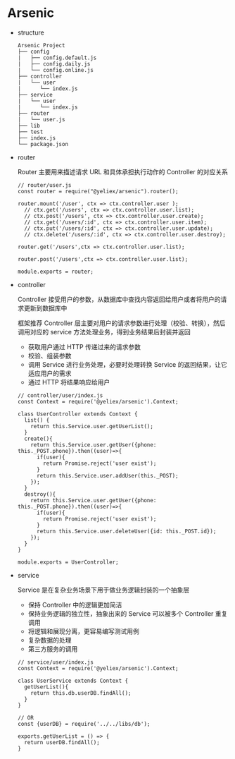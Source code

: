 # Arsenic

- structure
  ```
  Arsenic Project
  ├── config
  |   ├── config.default.js
  |   ├── config.daily.js
  |   └── config.online.js
  ├── controller
  |   └── user
  |      └── index.js
  ├── service
  |   └── user
  |      └── index.js
  ├── router
  |   └── user.js
  ├── lib
  ├── test
  ├── index.js
  └── package.json
  ```

- router
  
  Router 主要用来描述请求 URL 和具体承担执行动作的 Controller 的对应关系
  ```ecmascript 6
  // router/user.js
  const router = require("@yeliex/arsenic").router();
  
  router.mount('/user', ctx => ctx.controller.user );
    // ctx.get('/users', ctx => ctx.controller.user.list);
    // ctx.post('/users', ctx => ctx.controller.user.create);
    // ctx.get('/users/:id', ctx => ctx.controller.user.item);
    // ctx.put('/users/:id', ctx => ctx.controller.user.update);
    // ctx.delete('/users/:id', ctx => ctx.controller.user.destroy);

  router.get('/users',ctx => ctx.controller.user.list);
  
  router.post('/users',ctx => ctx.controller.user.list);
  
  module.exports = router;
  ```

- controller

  Controller 接受用户的参数，从数据库中查找内容返回给用户或者将用户的请求更新到数据库中

  框架推荐 Controller 层主要对用户的请求参数进行处理（校验、转换），然后调用对应的 service 方法处理业务，得到业务结果后封装并返回
  - 获取用户通过 HTTP 传递过来的请求参数
  - 校验、组装参数
  - 调用 Service 进行业务处理，必要时处理转换 Service 的返回结果，让它适应用户的需求
  - 通过 HTTP 将结果响应给用户
  
  ```ecmascript 6
  // controller/user/index.js
  const Context = require('@yeliex/arsenic').Context;
  
  class UserController extends Context {
    list() {
      return this.Service.user.getUserList();
    }
    create(){
      return this.Service.user.getUser({phone: this._POST.phone}).then((user)=>{
        if(user){
          return Promise.reject('user exist');
        }
        return this.Service.user.addUser(this._POST);
      });
    }
    destroy(){
      return this.Service.user.getUser({phone: this._POST.phone}).then((user)=>{
        if(user){
          return Promise.reject('user exist');
        }
        return this.Service.user.deleteUser({id: this._POST.id});
      });
    }
  }
  
  module.exports = UserController;
  ```

- service
  
  Service 是在复杂业务场景下用于做业务逻辑封装的一个抽象层
  - 保持 Controller 中的逻辑更加简洁
  - 保持业务逻辑的独立性，抽象出来的 Service 可以被多个 Controller 重复调用
  - 将逻辑和展现分离，更容易编写测试用例
  - 复杂数据的处理
  - 第三方服务的调用
  
  ```ecmascript 6
  // service/user/index.js
  const Context = require('@yeliex/arsenic').Context;
  
  class UserService extends Context {
    getUserList(){
      return this.db.userDB.findAll();
    }
  }

  // OR
  const {userDB} = require('../../libs/db');

  exports.getUserList = () => {
    return userDB.findAll();
  }
  ```
